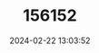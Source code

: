 ---
title: "156152"
category: "Bythiospeum gonostoma"
draft: false
date: 2024-02-22 13:03:52
languages:
  German: ["Degenfelder Brunnenschnecke"]
---